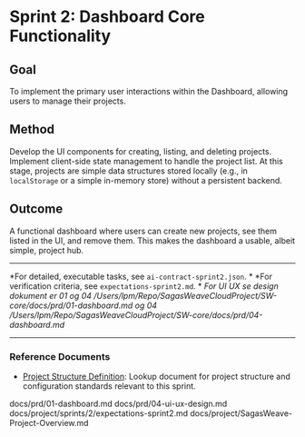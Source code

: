 # Sprint 2: Dashboard Core Functionality

## Goal

To implement the primary user interactions within the Dashboard, allowing users to manage their projects.

## Method

Develop the UI components for creating, listing, and deleting projects. Implement client-side state management to handle the project list. At this stage, projects are simple data structures stored locally (e.g., in `localStorage` or a simple in-memory store) without a persistent backend.

## Outcome

A functional dashboard where users can create new projects, see them listed in the UI, and remove them. This makes the dashboard a usable, albeit simple, project hub.

---

*For detailed, executable tasks, see `ai-contract-sprint2.json`. *
*For verification criteria, see `expectations-sprint2.md`. *
*For UI UX se design dokument er 01 og 04 /Users/lpm/Repo/SagasWeaveCloudProject/SW-core/docs/prd/01-dashboard.md og 04 /Users/lpm/Repo/SagasWeaveCloudProject/SW-core/docs/prd/04-dashboard.md*


---

### Reference Documents

- [Project Structure Definition](../../projectstructuredefinition.md): Lookup document for project structure and configuration standards relevant to this sprint.

docs/prd/01-dashboard.md
docs/prd/04-ui-ux-design.md
docs/project/sprints/2/expectations-sprint2.md
docs/project/SagasWeave-Project-Overview.md
